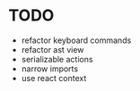 # TODO

* refactor keyboard commands
* refactor ast view
* serializable actions
* narrow imports
* use react context
